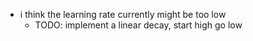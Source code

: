 - i think the learning rate currently might be too low
  - TODO: implement a linear decay, start high go low
